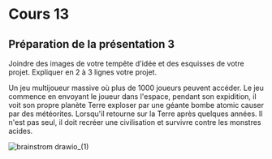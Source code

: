 # Cours 13
## Préparation de la présentation 3 
Joindre des images de votre tempête d'idée et des esquisses de votre projet. Expliquer en 2 à 3 lignes votre projet. 

Un jeu multijoueur massive où plus de 1000 joueurs peuvent accéder. Le jeu commence en envoyant le joueur dans l'espace, pendant son expidition, il voit son propre planète Terre exploser par une géante bombe atomic causer par des météorites. Lorsqu'il retourne sur la Terre après quelques années. Il n'est pas seul, il doit recréer une civilisation et survivre contre les monstres acides.

![brainstrom drawio_(1)](https://user-images.githubusercontent.com/89647787/145509993-9b9b0106-bd5f-4e64-bb01-a70950f057f2.png)


